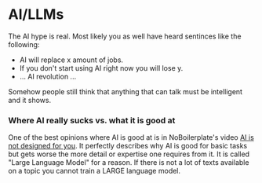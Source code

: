 # AI/LLMs

The AI hype is real. Most likely you as well have heard sentinces like the following:

- AI will replace x amount of jobs.
- If you don't start using AI right now you will lose y.
- ... AI revolution ...

Somehow people still think that anything that can talk must be intelligent and it shows.

### Where AI really sucks vs. what it is good at

One of the best opinions where AI is good at is in NoBoilerplate's video [AI is not designed for you](https://www.youtube.com/watch?v=6Lxk9NMeWHg).
It perfectly describes why AI is good for basic tasks but gets worse the more detail or expertise one requires from it.
It is called "Large Language Model" for a reason.
If there is not a lot of texts available on a topic you cannot train a LARGE language model.
